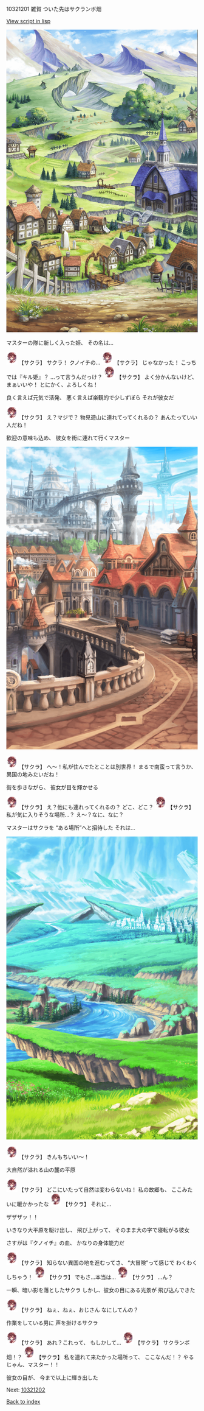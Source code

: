 10321201 雑賀 ついた先はサクランボ畑

[View script in lisp](../scripts/10321201.txt)

![004_outland.png](../images/backgrounds/004_outland.png)

マスターの隊に新しく入った姫、
その名は…

<img src="../images/units/103211.png" alt="103211.png" height="34"/>
【サクラ】
サクラ！
クノイチの…

<img src="../images/units/103211.png" alt="103211.png" height="34"/>
【サクラ】
じゃなかった！
こっちでは『キル姫』？
…って言うんだっけ？

<img src="../images/units/103211.png" alt="103211.png" height="34"/>
【サクラ】
よく分かんないけど、
まぁいいや！
とにかく、よろしくね！

良く言えば元気で活発、
悪く言えば楽観的で少しずぼら
それが彼女だ

<img src="../images/units/103211.png" alt="103211.png" height="34"/>
【サクラ】
え？マジで？
物見遊山に連れてってくれるの？
あんたっていい人だね！

歓迎の意味も込め、
彼女を街に連れて行くマスター

![town.png](../images/backgrounds/town.png)

<img src="../images/units/103211.png" alt="103211.png" height="34"/>
【サクラ】
へ～！私が住んでたとことは別世界！
まるで南蛮って言うか、
異国の地みたいだね！

街を歩きながら、
彼女が目を輝かせる

<img src="../images/units/103211.png" alt="103211.png" height="34"/>
【サクラ】
え？他にも連れってくれるの？
どこ、どこ？

<img src="../images/units/103211.png" alt="103211.png" height="34"/>
【サクラ】
私が気に入りそうな場所…？
え～？なに、なに？

マスターはサクラを
“ある場所”へと招待した
それは…

![plain.png](../images/backgrounds/plain.png)

<img src="../images/units/103211.png" alt="103211.png" height="34"/>
【サクラ】
きんもちいい～！

大自然が溢れる山の麓の平原

<img src="../images/units/103211.png" alt="103211.png" height="34"/>
【サクラ】
どこにいたって自然は変わらないね！
私の故郷も、
ここみたいに暖かかったな

<img src="../images/units/103211.png" alt="103211.png" height="34"/>
【サクラ】
それに…

ザザザッ！！

いきなり大平原を駆け出し、
飛び上がって、
そのまま大の字で寝転がる彼女

さすがは『クノイチ』の血、
かなりの身体能力だ

<img src="../images/units/103211.png" alt="103211.png" height="34"/>
【サクラ】
知らない異国の地を進むってさ、
“大冒険”って感じで
わくわくしちゃう！

<img src="../images/units/103211.png" alt="103211.png" height="34"/>
【サクラ】
でもさ…本当は…

<img src="../images/units/103211.png" alt="103211.png" height="34"/>
【サクラ】
…ん？

一瞬、暗い影を落としたサクラ
しかし、彼女の目にある光景が
飛び込んできた

<img src="../images/units/103211.png" alt="103211.png" height="34"/>
【サクラ】
ねぇ、ねぇ、おじさん
なにしてんの？

作業をしている男に
声を掛けるサクラ

<img src="../images/units/103211.png" alt="103211.png" height="34"/>
【サクラ】
あれ？これって、
もしかして…

<img src="../images/units/103211.png" alt="103211.png" height="34"/>
【サクラ】
サクランボ畑！？

<img src="../images/units/103211.png" alt="103211.png" height="34"/>
【サクラ】
私を連れて来たかった場所って、
ここなんだ！？
やるじゃん、マスター！！

彼女の目が、
今まで以上に輝き出した

Next: [10321202](10321202.md)

[Back to index](index.md)
